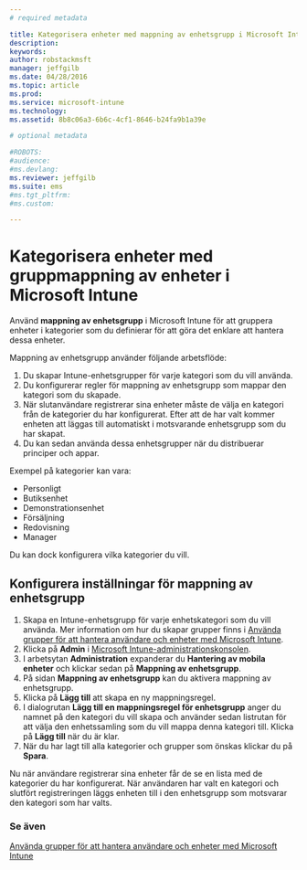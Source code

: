 ```yaml
---
# required metadata

title: Kategorisera enheter med mappning av enhetsgrupp i Microsoft Intune | Microsoft Intune
description:
keywords:
author: robstackmsft
manager: jeffgilb
ms.date: 04/28/2016
ms.topic: article
ms.prod:
ms.service: microsoft-intune
ms.technology:
ms.assetid: 8b8c06a3-6b6c-4cf1-8646-b24fa9b1a39e

# optional metadata

#ROBOTS:
#audience:
#ms.devlang:
ms.reviewer: jeffgilb
ms.suite: ems
#ms.tgt_pltfrm:
#ms.custom:

---
```


# Kategorisera enheter med gruppmappning av enheter i Microsoft Intune
Använd **mappning av enhetsgrupp** i Microsoft Intune för att gruppera enheter i kategorier som du definierar för att göra det enklare att hantera dessa enheter. 

Mappning av enhetsgrupp använder följande arbetsflöde:
1. Du skapar Intune-enhetsgrupper för varje kategori som du vill använda.
2. Du konfigurerar regler för mappning av enhetsgrupp som mappar den kategori som du skapade.
3. När slutanvändare registrerar sina enheter måste de välja en kategori från de kategorier du har konfigurerat. Efter att de har valt kommer enheten att läggas till automatiskt i motsvarande enhetsgrupp som du har skapat.
4. Du kan sedan använda dessa enhetsgrupper när du distribuerar principer och appar.

Exempel på kategorier kan vara:
* Personligt
* Butiksenhet
* Demonstrationsenhet
* Försäljning
* Redovisning
* Manager

Du kan dock konfigurera vilka kategorier du vill.

## Konfigurera inställningar för mappning av enhetsgrupp
1. Skapa en Intune-enhetsgrupp för varje enhetskategori som du vill använda. Mer information om hur du skapar grupper finns i [Använda grupper för att hantera användare och enheter med Microsoft Intune](use-groups-to-manage-users-and-devices-with-microsoft-intune.md).
2. Klicka på **Admin** i [Microsoft Intune-administrationskonsolen](https://manage.microsoft.com).
3. I arbetsytan **Administration** expanderar du **Hantering av mobila enheter** och klickar sedan på **Mappning av enhetsgrupp**.
4. På sidan **Mappning av enhetsgrupp** kan du aktivera mappning av enhetsgrupp.
5. Klicka på **Lägg till** att skapa en ny mappningsregel.
6. I dialogrutan **Lägg till en mappningsregel för enhetsgrupp** anger du namnet på den kategori du vill skapa och använder sedan listrutan för att välja den enhetssamling som du vill mappa denna kategori till. Klicka på **Lägg till** när du är klar.
7. När du har lagt till alla kategorier och grupper som önskas klickar du på **Spara**.

Nu när användare registrerar sina enheter får de se en lista med de kategorier du har konfigurerat. När användaren har valt en kategori och slutfört registreringen läggs enheten till i den enhetsgrupp som motsvarar den kategori som har valts.

### Se även
[Använda grupper för att hantera användare och enheter med Microsoft Intune](use-groups-to-manage-users-and-devices-with-microsoft-intune.md)

<!--HONumber=May16_HO1-->


